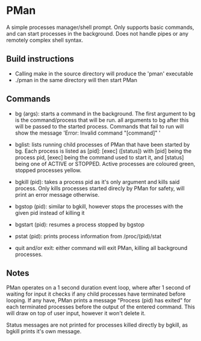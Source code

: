 # PMan
A simple processes manager/shell prompt.
Only supports basic commands, and can start processes in the background. Does not
handle pipes or any remotely complex shell syntax.


## Build instructions
 - Calling make in the source directory will produce the 'pman' executable
 - ./pman in the same directory will then start PMan


## Commands
  - bg (args): starts a command in the background. The first argument to bg is the command/process that will be run.
    all arguments to bg after this will be passed to the started process. Commands that fail to run will show the message
    'Error: Invalid command "[command]" '

  - bglist: lists running child processes of PMan that have been started by bg.
    Each process is listed as [pid]: [exec] ([status]) with [pid] being the process pid, [exec] being the
    command used to start it, and [status] being one of ACTIVE or STOPPED. Active processes are coloured green,
    stopped processes yellow.

  - bgkill (pid): takes a process pid as it's only argument and kills said process. Only kills processes started direcly by
    PMan for safety, will print an error message otherwise.

  - bgstop (pid): similar to bgkill, however stops the processes with the given pid instead of killing it

  - bgstart (pid): resumes a process stopped by bgstop

  - pstat (pid): prints process information from /proc/(pid)/stat

  - quit and/or exit: either command will exit PMan, killing all background processes.

## Notes
PMan operates on a 1 second duration event loop, where after 1 second of waiting for input it
checks if any child processes have terminated before looping. If any have, PMan prints a message 
"Process (pid) has exited" for each terminated processes before the output of the entered command.
This will draw on top of user input, however it won't delete it.

Status messages are not printed for processes killed directly by bgkill, as bgkill prints it's own message.
